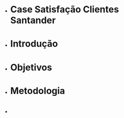 * # Case Satisfação Clientes Santander

* # <p> Introdução </p>

* # <p> Objetivos </p>

* # <p> Metodologia </p>

* # <p> </p>

